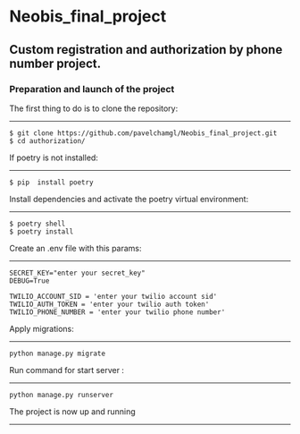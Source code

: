 # Neobis_final_project

## Custom registration and authorization by phone number project.
### Preparation and launch of the project
The first thing to do is to clone the repository:
***
```
$ git clone https://github.com/pavelchamgl/Neobis_final_project.git
$ cd authorization/
```
If poetry is not installed:
***
```
$ pip  install poetry
```
Install dependencies and activate the poetry virtual environment:
***
```
$ poetry shell
$ poetry install
```
Create an .env file with this params:
***
```
SECRET_KEY="enter your secret_key" 
DEBUG=True

TWILIO_ACCOUNT_SID = 'enter your twilio account sid'
TWILIO_AUTH_TOKEN = 'enter your twilio auth token'
TWILIO_PHONE_NUMBER = 'enter your twilio phone number'
```
Apply migrations:
***
```
python manage.py migrate
```
Run command for start server :
***
```
python manage.py runserver
```
The project is now up and running
***